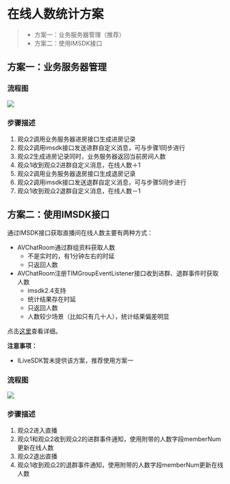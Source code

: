 # 在线人数统计方案

> * 方案一：业务服务器管理（推荐）
> * 方案二：使用IMSDK接口

## 方案一：业务服务器管理
### 流程图

![](http://mc.qcloudimg.com/static/img/8da0f13a73d87e2970e5e4603d3ca61d/image.png)

### 步骤描述

1. 观众2调用业务服务器进房接口生成进房记录
2. 观众2调用imsdk接口发送进群自定义消息，可与步骤1同步进行
3. 观众2生成进房记录同时，业务服务器返回当前房间人数
4. 观众1收到观众2进群自定义消息，在线人数＋1
5. 观众2调用业务服务器退房接口生成退房记录
6. 观众2调用imsdk接口发送退群自定义消息，可与步骤5同步进行
7. 观众1收到观众2退群自定义消息，在线人数－1

## 方案二：使用IMSDK接口

通过IMSDK接口获取直播间在线人数主要有两种方式：

* AVChatRoom通过群组资料获取人数
    * 不是实时的，有1分钟左右的时延
    * 只返回人数
* AVChatRoom注册TIMGroupEventListener接口收到进群、退群事件时获取人数
    * imsdk2.4支持
    * 统计结果存在时延
    * 只返回人数
    * 人数较少场景（比如只有几十人），统计结果偏差明显

点击[这里](http://tce.fsphere.cn/doc/product/269/4104#5.3-.E8.8E.B7.E5.8F.96.E8.A7.82.E7.9C.8B.E7.9B.B4.E6.92.AD.E7.9A.84.E4.BA.BA.E6.95.B0)查看详细。


**注意事项：**

* ILiveSDK暂未提供该方案，推荐使用方案一

### 流程图

![](http://mc.qcloudimg.com/static/img/b16adf18652b99993810d07054ec7c9b/image.png)

### 步骤描述
1. 观众2进入直播
2. 观众1和观众2收到观众2的进群事件通知，使用附带的人数字段memberNum更新在线人数
3. 观众2退出直播
4. 观众1收到观众2的退群事件通知，使用附带的人数字段memberNum更新在线人数
